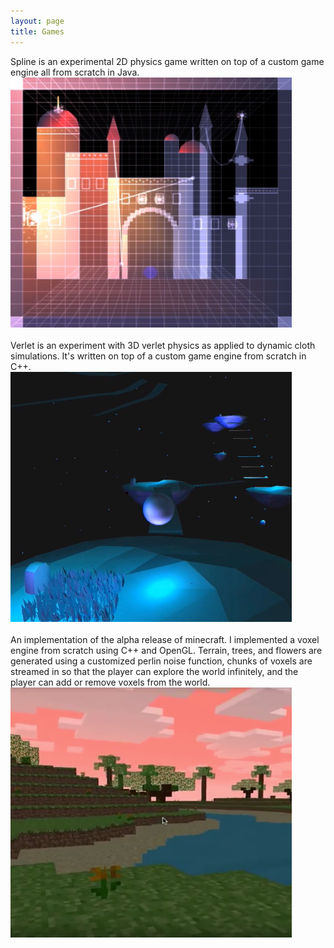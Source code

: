 ```yaml
---
layout: page
title: Games
---
```


Spline is an experimental 2D physics game written on top of a custom game engine all from scratch in Java.   
<a href="https://vimeo.com/121440592">
  <img src="https://github.com/vvignale/vvignale.github.io/blob/master/spline.png?raw=true" alt="Splines" width="450" height="400"/>
</a>
<br>   
Verlet is an experiment with 3D verlet physics as applied to dynamic cloth simulations. It's written on top of a custom game engine from scratch in C++.  
<a href="https://vimeo.com/127674223">
  <img src="https://github.com/vvignale/vvignale.github.io/blob/develop/verlet.png?raw=true" alt="Verlet" width="450" height="400"/>
</a>
<br>   
An implementation of the alpha release of minecraft. I implemented a voxel engine from scratch using C++ and OpenGL. Terrain, trees, and flowers are generated using a customized perlin noise function, chunks of voxels are streamed in so that the player can explore the world infinitely, and the player can add or remove voxels from the world.   
<a href="https://www.youtube.com/watch?time_continue=1&v=Yw6HKts4974&feature=emb_logo">
  <img src="https://github.com/vvignale/vvignale.github.io/blob/develop/minecraft.png?raw=true" alt="Minecraft" width="450" height="400"/>
 </a>
